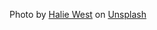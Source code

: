 Photo by <a href="https://unsplash.com/@haliewestphoto?utm_source=unsplash&utm_medium=referral&utm_content=creditCopyText">Halie West</a> on <a href="https://unsplash.com/photos/25xggax4bSA?utm_source=unsplash&utm_medium=referral&utm_content=creditCopyText">Unsplash</a>
  